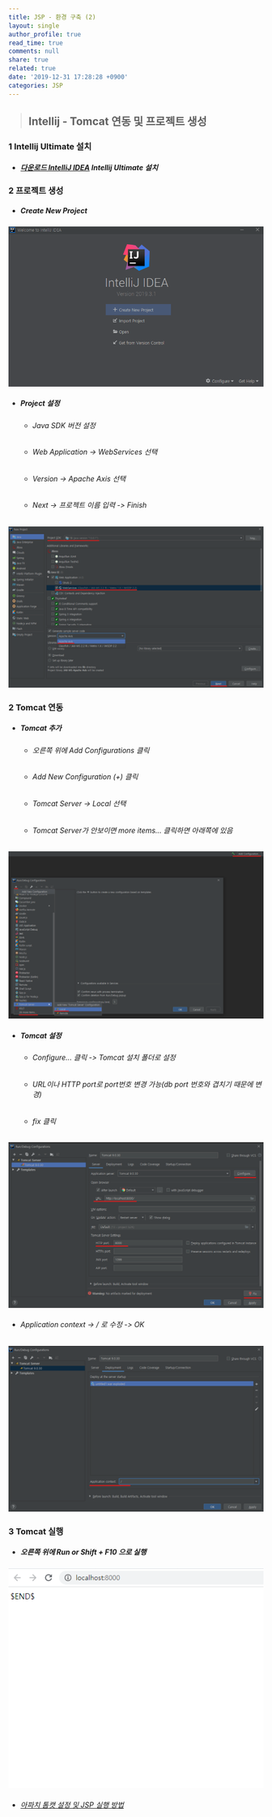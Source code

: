 ```yaml
---
title: JSP - 환경 구축 (2)
layout: single
author_profile: true
read_time: true
comments: null
share: true
related: true
date: '2019-12-31 17:28:28 +0900'
categories: JSP
---
```


> ## Intellij - Tomcat 연동 및 프로젝트 생성

### 1 Intellij Ultimate 설치
* #####  [다운로드 IntelliJ IDEA](https://www.jetbrains.com/ko-kr/idea/download/#section=windows) Intellij Ultimate 설치

### 2 프로젝트 생성
* ##### Create New Project

 ![itj_create1](/assets/img/jsp/itj_create1.png)
 
* ##### Project 설정
	* ###### 	Java SDK 버전 설정
	* ###### 	Web Application -> WebServices 선택
	* ###### 	Version -> Apache Axis 선택
	* ######  Next -> 프로젝트 이름 입력 -> Finish

 ![itj_create2](/assets/img/jsp/itj_create2.png)
	
### 2 Tomcat 연동
	
* ##### Tomcat 추가
	* ###### 오른쪽 위에 Add Configurations 클릭
	* ######  Add New Configuration (+) 클릭
	* ###### Tomcat Server -> Local 선택
	* ###### Tomcat Server가 안보이면 more items... 클릭하면 아래쪽에 있음
	
 ![itj_create3](/assets/img/jsp/itj_create3.png)

* ##### Tomcat 설정
	* ###### Configure... 클릭 -> Tomcat 설치 폴더로 설정 
	* ###### URL이나 HTTP port로 port번호 변경 가능(db port 번호와 겹치기 때문에 변경)
	* ###### fix 클릭

 ![itj_create4](/assets/img/jsp/itj_create4.png)

* ###### Application context -> / 로 수정 -> OK
	
 ![itj_create5](/assets/img/jsp/itj_create5.png)

### 3 Tomcat 실행
* ##### 오른쪽 위에 Run or Shift + F10 으로 실행

 ![itj_create6](/assets/img/jsp/itj_create6.png)
	
* ###### [아파치 톰캣 설정 및 JSP 실행 방법]

[아파치 톰캣 설정 및 JSP 실행 방법]: https://whitepaek.tistory.com/13